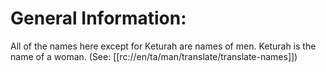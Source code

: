 # General Information:

All of the names here except for Keturah are names of men. Keturah is the name of a woman. (See: [[rc://en/ta/man/translate/translate-names]])

